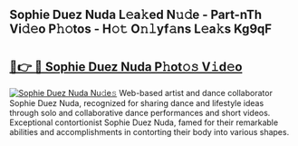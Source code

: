 ## Sophie Duez Nuda L𝚎a𝚔ed N𝚞𝚍e - Part-nTh Vi𝚍𝚎o P𝚑𝚘tos - H𝚘𝚝 O𝚗𝚕yf𝚊ns L𝚎a𝚔s Kg9qF

# <h2><a href="http://kf8t1f.oniu.top/?m=Sophie+Duez+Nuda">🔗👉 🔴 Sophie Duez Nuda P𝚑ot𝚘𝚜 V𝚒d𝚎o</a></h2>

[![Sophie Duez Nuda Nu𝚍e𝚜](https://i.imgur.com/0qMVB7G.gif)](http://kf8t1f.oniu.top/?m=Sophie+Duez+Nuda)
Web-based artist and dance collaborator Sophie Duez Nuda, recognized for sharing dance and lifestyle ideas through solo and collaborative dance performances and short videos. Exceptional contortionist Sophie Duez Nuda, famed for their remarkable abilities and accomplishments in contorting their body into various shapes.  
